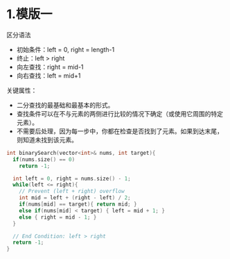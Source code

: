 # 1.模版一
区分语法

- 初始条件：left = 0, right = length-1   
- 终止：left > right   
- 向左查找：right = mid-1   
- 向右查找：left = mid+1   

关键属性：   
- 二分查找的最基础和最基本的形式。   
- 查找条件可以在不与元素的两侧进行比较的情况下确定（或使用它周围的特定元素）。   
- 不需要后处理，因为每一步中，你都在检查是否找到了元素。如果到达末尾，则知道未找到该元素。


```C
int binarySearch(vector<int>& nums, int target){
  if(nums.size() == 0)
    return -1;

  int left = 0, right = nums.size() - 1;
  while(left <= right){
    // Prevent (left + right) overflow
    int mid = left + (right - left) / 2;
    if(nums[mid] == target){ return mid; }
    else if(nums[mid] < target) { left = mid + 1; }
    else { right = mid - 1; }
  }

  // End Condition: left > right
  return -1;
}
```
